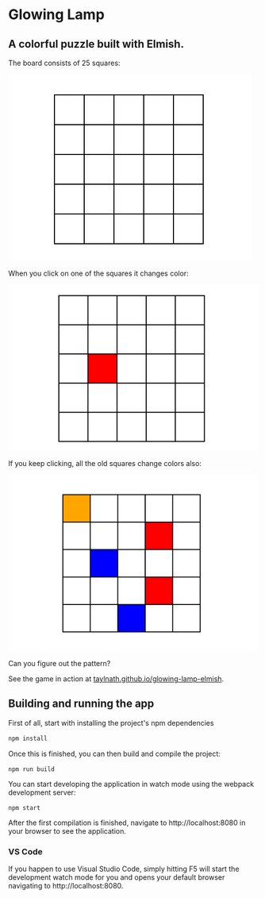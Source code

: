 # Glowing Lamp
## A colorful puzzle built with Elmish. 

The board consists of 25 squares:

![The board](./images/board.png)

When you click on one of the squares it changes color:

![After clicking](./images/board1.png)

If you keep clicking, all the old squares change colors also:

![More clicking](./images/board2.png)

Can you figure out the pattern?

See the game in action at [taylnath.github.io/glowing-lamp-elmish](http://taylnath.github.io/glowing-lamp-elmish).

## Building and running the app

First of all, start with installing the project's npm dependencies
```bash
npm install
```
Once this is finished, you can then build and compile the project:
```
npm run build
```
You can start developing the application in watch mode using the webpack development server:
```
npm start
```
After the first compilation is finished, navigate to http://localhost:8080 in your browser to see the application.

### VS Code

If you happen to use Visual Studio Code, simply hitting F5 will start the development watch mode for you and opens your default browser navigating to http://localhost:8080.